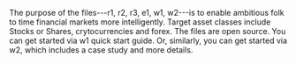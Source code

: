 The purpose of the files---r1, r2, r3, e1, w1, w2---is to enable ambitious folk to time financial markets more intelligently. 
Target asset classes include Stocks or Shares, crytocurrencies and forex. 
The files are open source. 
You can get started via w1 quick start guide.
Or, similarly, you can get started via w2, which includes a case study and more details. 

